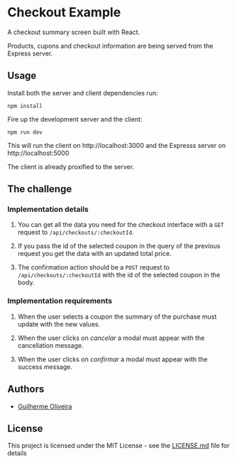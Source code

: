 # Checkout Example

A checkout summary screen built with React.

Products, cupons and checkout information are being served from the Express server.

## Usage

Install both the server and client dependencies run:

```
npm install
```

Fire up the development server and the client:

```
npm run dev
```

This will run the client on http://localhost:3000 and the Expresss server on http://localhost:5000

The client is already proxified to the server.

## The challenge

### Implementation details

1. You can get all the data you need for the checkout interface with a `GET` request to `/api/checkouts/:checkoutId`.

2. If you pass the id of the selected coupon in the query of the previous request you get the data with an updated total price.

3. The confirmation action should be a `POST` request to `/api/checkouts/:checkoutId` with the id of the selected coupon in the body.

### Implementation requirements

1. When the user selects a coupon the summary of the purchase must update with the new values.

2. When the user clicks on _cancelar_ a modal must appear with the cancellation message.

3. When the user clicks on _confirmar_ a modal must appear with the success message.

## Authors

* [Guilherme Oliveira](https://github.com/guibfo)

## License

This project is licensed under the MIT License - see the [LICENSE.md](LICENSE.md) file for details
